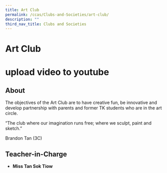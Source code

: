 ```yaml
---
title: Art Club
permalink: /ccas/Clubs-and-Societies/art-club/
description: ""
third_nav_title: Clubs and Societies
---
```

# Art Club
# upload video to youtube

## **About**

The objectives of the Art Club are to have creative fun, be innovative and develop partnership with parents and former TK students who are in the art circle.

“The club where our imagination runs free; where we sculpt, paint and sketch.”

Brandon Tan (3C)

## **Teacher-in-Charge**

*   **Miss Tan Sok Tiow**